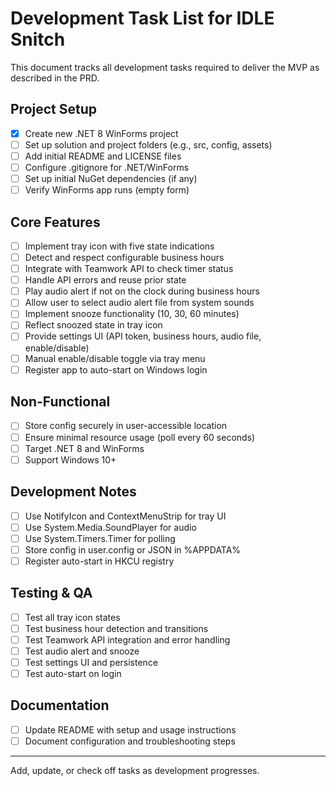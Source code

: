 # Development Task List for IDLE Snitch

This document tracks all development tasks required to deliver the MVP as described in the PRD.

## Project Setup
- [x] Create new .NET 8 WinForms project
- [ ] Set up solution and project folders (e.g., src, config, assets)
- [ ] Add initial README and LICENSE files
- [ ] Configure .gitignore for .NET/WinForms
- [ ] Set up initial NuGet dependencies (if any)
- [ ] Verify WinForms app runs (empty form)

## Core Features
- [ ] Implement tray icon with five state indications
- [ ] Detect and respect configurable business hours
- [ ] Integrate with Teamwork API to check timer status
- [ ] Handle API errors and reuse prior state
- [ ] Play audio alert if not on the clock during business hours
- [ ] Allow user to select audio alert file from system sounds
- [ ] Implement snooze functionality (10, 30, 60 minutes)
- [ ] Reflect snoozed state in tray icon
- [ ] Provide settings UI (API token, business hours, audio file, enable/disable)
- [ ] Manual enable/disable toggle via tray menu
- [ ] Register app to auto-start on Windows login

## Non-Functional
- [ ] Store config securely in user-accessible location
- [ ] Ensure minimal resource usage (poll every 60 seconds)
- [ ] Target .NET 8 and WinForms
- [ ] Support Windows 10+

## Development Notes
- [ ] Use NotifyIcon and ContextMenuStrip for tray UI
- [ ] Use System.Media.SoundPlayer for audio
- [ ] Use System.Timers.Timer for polling
- [ ] Store config in user.config or JSON in %APPDATA%
- [ ] Register auto-start in HKCU registry

## Testing & QA
- [ ] Test all tray icon states
- [ ] Test business hour detection and transitions
- [ ] Test Teamwork API integration and error handling
- [ ] Test audio alert and snooze
- [ ] Test settings UI and persistence
- [ ] Test auto-start on login

## Documentation
- [ ] Update README with setup and usage instructions
- [ ] Document configuration and troubleshooting steps

---
Add, update, or check off tasks as development progresses.

